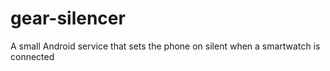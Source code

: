 # gear-silencer
A small Android service that sets the phone on silent when a smartwatch is connected
